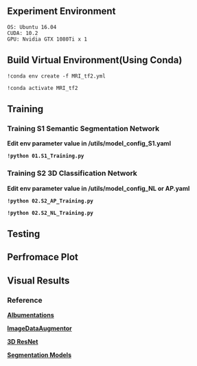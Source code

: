 <h2>Experiment Environment</h2>

```text
OS: Ubuntu 16.04
CUDA: 10.2
GPU: Nvidia GTX 1080Ti x 1
```

<h2>Build Virtual Environment(Using Conda) </h2>

```text
!conda env create -f MRI_tf2.yml

!conda activate MRI_tf2
```
<h2>Training</h2>
<b><h3>Training S1 Semantic Segmentation Network</h3></p>
Edit env parameter value in /utils/model_config_S1.yaml

```text
!python 01.S1_Training.py
```
<b><h3>Training S2 3D Classification Network</h3></p>
Edit env parameter value in /utils/model_config_NL or AP.yaml

```text
!python 02.S2_AP_Training.py

!python 02.S2_NL_Training.py
```
<h2>Testing</h2>

<h2>Perfromace Plot</h2>

<h2>Visual Results</h2>

<h3>Reference</h3>
<a href='https://github.com/albumentations-team/albumentations'> Albumentations</a></p>
<a href='https://github.com/mjkvaak/ImageDataAugmentor'> ImageDataAugmentor</a></p>
<a href='https://github.com/JihongJu/keras-resnet3d'> 3D ResNet</a></p>
<a href='https://github.com/qubvel/segmentation_models'> Segmentation Models</a></p>
